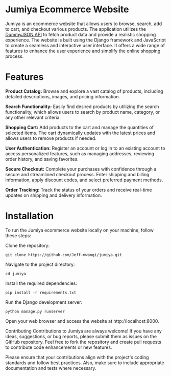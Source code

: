 # Jumiya Ecommerce Website

Jumiya is an ecommerce website that allows users to browse, search, add to cart, and checkout various products. The application utilizes the [DummyJSON API](https://dummyjson.com/products) to fetch product data and provide a realistic shopping experience.
The website is built using the Django framework and JavaScript to create a seamless and interactive user interface. It offers a wide range of features to enhance the user experience and simplify the online shopping process.

# Features
**Product Catalog:** Browse and explore a vast catalog of products, including detailed descriptions, images, and pricing information.

**Search Functionality:** Easily find desired products by utilizing the search functionality, which allows users to search by product name, category, or any other relevant criteria.

**Shopping Cart:** Add products to the cart and manage the quantities of selected items. The cart dynamically updates with the latest prices and allows users to remove products if needed.

**User Authentication:** Register an account or log in to an existing account to access personalized features, such as managing addresses, reviewing order history, and saving favorites.

**Secure Checkout:** Complete your purchases with confidence through a secure and streamlined checkout process. Enter shipping and billing information, apply discount codes, and select preferred payment methods.

**Order Tracking:** Track the status of your orders and receive real-time updates on shipping and delivery information.

# Installation
To run the Jumiya ecommerce website locally on your machine, follow these steps:

Clone the repository:
```
git clone https://github.com/Jeff-mwangi/jumiya.git
```
Navigate to the project directory:

```
cd jumiya
```
Install the required dependencies:

```
pip install -r requirements.txt
```
Run the Django development server:

```
python manage.py runserver
```
Open your web browser and access the website at http://localhost:8000.

Contributing
Contributions to Jumiya are always welcome! If you have any ideas, suggestions, or bug reports, please submit them as issues on the GitHub repository. Feel free to fork the repository and create pull requests to contribute code enhancements or new features.

Please ensure that your contributions align with the project's coding standards and follow best practices. Also, make sure to include appropriate documentation and tests where necessary.
